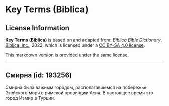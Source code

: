 # Key Terms (Biblica)

## License Information

**Key Terms (Biblica)** is based on and adapted from: _Biblica Bible Dictionary_, [Biblica, Inc.](https://www.biblica.com/), 2023, which is licensed under a [CC BY-SA 4.0 license](https://creativecommons.org/licenses/by-sa/4.0/legalcode.en).

This markdown version is provided under the same license.



--------------------------------

## Смирна (id: 193256)

Смирна была важным городом, располагавшемся на побережье Эгейского моря в римской провинции Асия. В настоящее время это город Измир в Турции.


